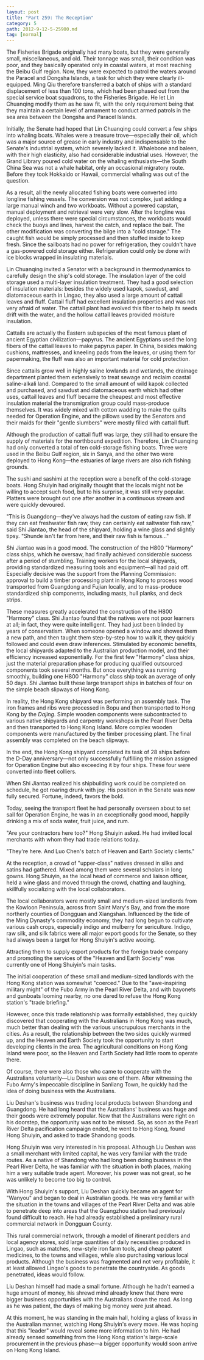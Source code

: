```yaml
---
layout: post
title: "Part 259: The Reception"
category: 5
path: 2012-9-12-5-25900.md
tag: [normal]
---
```


The Fisheries Brigade originally had many boats, but they were generally small, miscellaneous, and old. Their tonnage was small, their condition was poor, and they basically operated only in coastal waters, at most reaching the Beibu Gulf region. Now, they were expected to patrol the waters around the Paracel and Dongsha Islands, a task for which they were clearly ill-equipped. Ming Qiu therefore transferred a batch of ships with a standard displacement of less than 100 tons, which had been phased out from the special service boat squadrons, to the Fisheries Brigade. He let Lin Chuanqing modify them as he saw fit, with the only requirement being that they maintain a certain level of armament to conduct armed patrols in the sea area between the Dongsha and Paracel Islands.

Initially, the Senate had hoped that Lin Chuanqing could convert a few ships into whaling boats. Whales were a treasure trove—especially their oil, which was a major source of grease in early industry and indispensable to the Senate's industrial system, which severely lacked it. Whalebone and baleen, with their high elasticity, also had considerable industrial uses. However, the Grand Library poured cold water on the whaling enthusiasts—the South China Sea was not a whale habitat, only an occasional migratory route. Before they took Hokkaido or Hawaii, commercial whaling was out of the question.

As a result, all the newly allocated fishing boats were converted into longline fishing vessels. The conversion was not complex, just adding a large manual winch and two workboats. Without a powered capstan, manual deployment and retrieval were very slow. After the longline was deployed, unless there were special circumstances, the workboats would check the buoys and lines, harvest the catch, and replace the bait. The other modification was converting the bilge into a "cold storage." The caught fish would be simply processed and then stuffed inside to keep fresh. Since the sailboats had no power for refrigeration, they couldn't have a gas-powered cold storage either. Refrigeration could only be done with ice blocks wrapped in insulating materials.

Lin Chuanqing invited a Senator with a background in thermodynamics to carefully design the ship's cold storage. The insulation layer of the cold storage used a multi-layer insulation treatment. They had a good selection of insulation materials: besides the widely used kapok, sawdust, and diatomaceous earth in Lingao, they also used a large amount of cattail leaves and fluff. Cattail fluff had excellent insulation properties and was not very afraid of water. The cattail plant had evolved this fiber to help its seeds drift with the water, and the hollow cattail leaves provided moisture insulation.

Cattails are actually the Eastern subspecies of the most famous plant of ancient Egyptian civilization—papyrus. The ancient Egyptians used the long fibers of the cattail leaves to make papyrus paper. In China, besides making cushions, mattresses, and kneeling pads from the leaves, or using them for papermaking, the fluff was also an important material for cold protection.

Since cattails grow well in highly saline lowlands and wetlands, the drainage department planted them extensively to treat sewage and reclaim coastal saline-alkali land. Compared to the small amount of wild kapok collected and purchased, and sawdust and diatomaceous earth which had other uses, cattail leaves and fluff became the cheapest and most effective insulation material the transmigration group could mass-produce themselves. It was widely mixed with cotton wadding to make the quilts needed for Operation Engine, and the pillows used by the Senators and their maids for their "gentle slumbers" were mostly filled with cattail fluff.

Although the production of cattail fluff was large, they still had to ensure the supply of materials for the northbound expedition. Therefore, Lin Chuanqing had only converted a total of ten cold-storage fishing boats. Three were used in the Beibu Gulf region, six in Sanya, and the other two were deployed to Hong Kong—the estuaries of large rivers are also rich fishing grounds.

The sushi and sashimi at the reception were a benefit of the cold-storage boats. Hong Shuiyin had originally thought that the locals might not be willing to accept such food, but to his surprise, it was still very popular. Platters were brought out one after another in a continuous stream and were quickly devoured.

"This is Guangdong—they've always had the custom of eating raw fish. If they can eat freshwater fish raw, they can certainly eat saltwater fish raw," said Shi Jiantao, the head of the shipyard, holding a wine glass and slightly tipsy. "Shunde isn't far from here, and their raw fish is famous..."

Shi Jiantao was in a good mood. The construction of the H800 "Harmony" class ships, which he oversaw, had finally achieved considerable success after a period of stumbling. Training workers for the local shipyards, providing standardized measuring tools and equipment—all had paid off. Especially decisive was the support from the Planning Commission: approval to build a timber processing plant in Hong Kong to process wood transported from Guangdong and Fujian locally, and to mass-produce standardized ship components, including masts, hull planks, and deck strips.

These measures greatly accelerated the construction of the H800 "Harmony" class. Shi Jiantao found that the natives were not poor learners at all; in fact, they were quite intelligent. They had just been blinded by years of conservatism. When someone opened a window and showed them a new path, and then taught them step-by-step how to walk it, they quickly followed and could even draw inferences. Stimulated by economic benefits, the local shipyards adapted to the Australian production model, and their efficiency increased exponentially. For the first few "Harmony" class ships, just the material preparation phase for producing qualified outsourced components took several months. But once everything was running smoothly, building one H800 "Harmony" class ship took an average of only 50 days. Shi Jiantao built these large transport ships in batches of four on the simple beach slipways of Hong Kong.

In reality, the Hong Kong shipyard was performing an assembly task. The iron frames and ribs were processed in Bopu and then transported to Hong Kong by the *Dajing*. Simple wooden components were subcontracted to various native shipyards and carpentry workshops in the Pearl River Delta and then transported to Hong Kong Island. More complex wooden components were manufactured by the timber processing plant. The final assembly was completed on the beach slipways.

In the end, the Hong Kong shipyard completed its task of 28 ships before the D-Day anniversary—not only successfully fulfilling the mission assigned for Operation Engine but also exceeding it by four ships. These four were converted into fleet colliers.

When Shi Jiantao realized his shipbuilding work could be completed on schedule, he got roaring drunk with joy. His position in the Senate was now fully secured. Fortune, indeed, favors the bold.

Today, seeing the transport fleet he had personally overseen about to set sail for Operation Engine, he was in an exceptionally good mood, happily drinking a mix of soda water, fruit juice, and rum.

"Are your contractors here too?" Hong Shuiyin asked. He had invited local merchants with whom they had trade relations today.

"They're here. And Luo Chen's batch of Heaven and Earth Society clients."

At the reception, a crowd of "upper-class" natives dressed in silks and satins had gathered. Mixed among them were several scholars in long gowns. Hong Shuiyin, as the local head of commerce and liaison officer, held a wine glass and moved through the crowd, chatting and laughing, skillfully socializing with the local collaborators.

The local collaborators were mostly small and medium-sized landlords from the Kowloon Peninsula, across from Saint Mary's Bay, and from the more northerly counties of Dongguan and Xiangshan. Influenced by the tide of the Ming Dynasty's commodity economy, they had long begun to cultivate various cash crops, especially indigo and mulberry for sericulture. Indigo, raw silk, and silk fabrics were all major export goods for the Senate, so they had always been a target for Hong Shuiyin's active wooing.

Attracting them to supply export products for the foreign trade company and promoting the services of the "Heaven and Earth Society" was currently one of Hong Shuiyin's main tasks.

The initial cooperation of these small and medium-sized landlords with the Hong Kong station was somewhat "coerced." Due to the "awe-inspiring military might" of the Fubo Army in the Pearl River Delta, and with bayonets and gunboats looming nearby, no one dared to refuse the Hong Kong station's "trade briefing."

However, once this trade relationship was formally established, they quickly discovered that cooperating with the Australians in Hong Kong was much, much better than dealing with the various unscrupulous merchants in the cities. As a result, the relationship between the two sides quickly warmed up, and the Heaven and Earth Society took the opportunity to start developing clients in the area. The agricultural conditions on Hong Kong Island were poor, so the Heaven and Earth Society had little room to operate there.

Of course, there were also those who came to cooperate with the Australians voluntarily—Liu Deshan was one of them. After witnessing the Fubo Army's impeccable discipline in Sanliang Town, he quickly had the idea of doing business with the Australians.

Liu Deshan's business was trading local products between Shandong and Guangdong. He had long heard that the Australians' business was huge and their goods were extremely popular. Now that the Australians were right on his doorstep, the opportunity was not to be missed. So, as soon as the Pearl River Delta pacification campaign ended, he went to Hong Kong, found Hong Shuiyin, and asked to trade Shandong goods.

Hong Shuiyin was very interested in his proposal. Although Liu Deshan was a small merchant with limited capital, he was very familiar with the trade routes. As a native of Shandong who had long been doing business in the Pearl River Delta, he was familiar with the situation in both places, making him a very suitable trade agent. Moreover, his power was not great, so he was unlikely to become too big to control.

With Hong Shuiyin's support, Liu Deshan quickly became an agent for "Wanyou" and began to deal in Australian goods. He was very familiar with the situation in the towns and villages of the Pearl River Delta and was able to penetrate deep into areas that the Guangzhou station had previously found difficult to reach. He had already established a preliminary rural commercial network in Dongguan County.

This rural commercial network, through a model of itinerant peddlers and local agency stores, sold large quantities of daily necessities produced in Lingao, such as matches, new-style iron farm tools, and cheap patent medicines, to the towns and villages, while also purchasing various local products. Although the business was fragmented and not very profitable, it at least allowed Lingao's goods to penetrate the countryside. As goods penetrated, ideas would follow.

Liu Deshan himself had made a small fortune. Although he hadn't earned a huge amount of money, his shrewd mind already knew that there were bigger business opportunities with the Australians down the road. As long as he was patient, the days of making big money were just ahead.

At this moment, he was standing in the main hall, holding a glass of kvass in the Australian manner, watching Hong Shuiyin's every move. He was hoping that this "leader" would reveal some more information to him. He had already sensed something from the Hong Kong station's large-scale procurement in the previous phase—a bigger opportunity would soon arrive on Hong Kong Island.